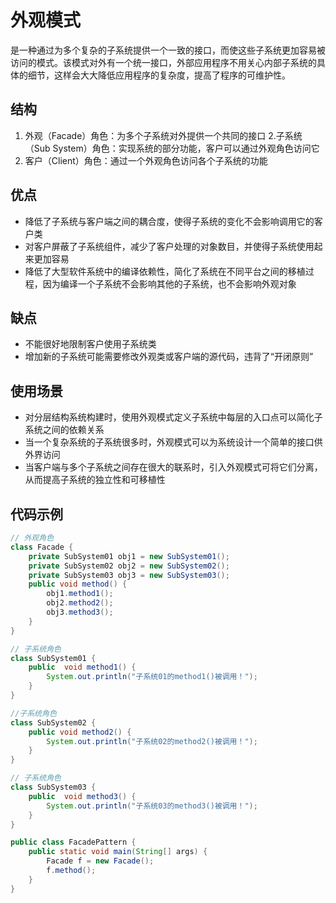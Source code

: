 # 外观模式
是一种通过为多个复杂的子系统提供一个一致的接口，而使这些子系统更加容易被访问的模式。该模式对外有一个统一接口，外部应用程序不用关心内部子系统的具体的细节，这样会大大降低应用程序的复杂度，提高了程序的可维护性。
## 结构
1. 外观（Facade）角色：为多个子系统对外提供一个共同的接口
2.子系统（Sub System）角色：实现系统的部分功能，客户可以通过外观角色访问它
3. 客户（Client）角色：通过一个外观角色访问各个子系统的功能
## 优点
* 降低了子系统与客户端之间的耦合度，使得子系统的变化不会影响调用它的客户类
* 对客户屏蔽了子系统组件，减少了客户处理的对象数目，并使得子系统使用起来更加容易
* 降低了大型软件系统中的编译依赖性，简化了系统在不同平台之间的移植过程，因为编译一个子系统不会影响其他的子系统，也不会影响外观对象
## 缺点
* 不能很好地限制客户使用子系统类
* 增加新的子系统可能需要修改外观类或客户端的源代码，违背了“开闭原则”
## 使用场景
* 对分层结构系统构建时，使用外观模式定义子系统中每层的入口点可以简化子系统之间的依赖关系
* 当一个复杂系统的子系统很多时，外观模式可以为系统设计一个简单的接口供外界访问
* 当客户端与多个子系统之间存在很大的联系时，引入外观模式可将它们分离，从而提高子系统的独立性和可移植性
## 代码示例
```java
// 外观角色
class Facade {
    private SubSystem01 obj1 = new SubSystem01();
    private SubSystem02 obj2 = new SubSystem02();
    private SubSystem03 obj3 = new SubSystem03();
    public void method() {
        obj1.method1();
        obj2.method2();
        obj3.method3();
    }
}

// 子系统角色
class SubSystem01 {
    public  void method1() {
        System.out.println("子系统01的method1()被调用！");
    }
}

//子系统角色
class SubSystem02 {
    public void method2() {
        System.out.println("子系统02的method2()被调用！");
    }
}

// 子系统角色
class SubSystem03 {
    public  void method3() {
        System.out.println("子系统03的method3()被调用！");
    }
}

public class FacadePattern {
    public static void main(String[] args) {
        Facade f = new Facade();
        f.method();
    }
}
```